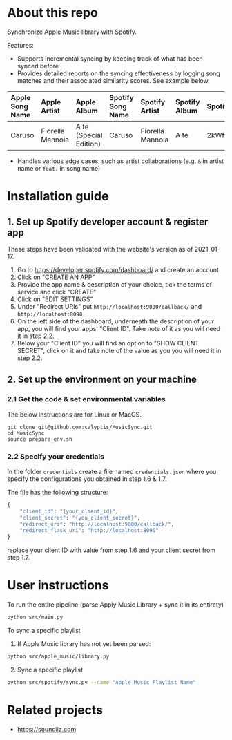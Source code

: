 # About this repo

Synchronize Apple Music library with Spotify.

Features:
- Supports incremental syncing by keeping track of what has been synced before
- Provides detailed reports on the syncing effectiveness by logging song matches and their associated similarity scores.
  See example below.

| Apple Song Name   | Apple Artist     | Apple Album            | Spotify Song Name   | Spotify Artist   | Spotify Album   | Spotify Track ID       |   Match Score |   Song Match Score |   Artist Match Score | Album Match Score |
|:------------------|:-----------------|:-----------------------|:--------------------|:-----------------|:----------------|:-----------------------|--------------:|-------------------:|---------------------:|------------------:|
| Caruso            | Fiorella Mannoia | A te (Special Edition) | Caruso              | Fiorella Mannoia | A te            | 2kWftUZ8PxLQtRvrHX3cIe |        0.9375 |           0.833333 |                0.875 |               0.2 |

- Handles various edge cases, such as artist collaborations (e.g. `&` in artist name or `feat.` in song name)

# Installation guide

## 1. Set up Spotify developer account & register app

These steps have been validated with the website's version as of 2021-01-17.

1. Go to https://developer.spotify.com/dashboard/ and create an account
2. Click on "CREATE AN APP"
3. Provide the app name & description of your choice, tick the terms of service and click "CREATE"
4. Click on "EDIT SETTINGS"
5. Under "Redirect URIs" put `http://localhost:9000/callback/` and `http://localhost:8090`
6. On the left side of the dashboard, underneath the description of your app, you will find your apps' "Client ID".
   Take note of it as you will need it in step 2.2.
7. Below your "Client ID" you will find an option to "SHOW CLIENT SECRET", click on it and take note of the value as you
   you will need it in step 2.2.

## 2. Set up the environment on your machine

### 2.1 Get the code & set environmental variables

The below instructions are for Linux or MacOS.

```commandline
git clone git@github.com:calyptis/MusicSync.git
cd MusicSync
source prepare_env.sh
```

### 2.2 Specify your credentials

In the folder `credentials` create a file named `credentials.json` 
where you specify the configurations you obtained in step 1.6 & 1.7.

The file has the following structure:

```python
{
	"client_id": "{your_client_id}",
	"client_secret": "{you_client_secret}",
	"redirect_uri": "http://localhost:9000/callback/",
	"redirect_flask_uri": "http://localhost:8090"
}
```

replace your client ID with value from step 1.6 and your client secret from step 1.7.


# User instructions

To run the entire pipeline (parse Apply Music Library + sync it in its entirety)
```bash
python src/main.py
```

To sync a specific playlist
1. If Apple Music library has not yet been parsed:

```bash
python src/apple_music/library.py
```

2. Sync a specific playlist

```bash
python src/spotify/sync.py --name "Apple Music Playlist Name"
```

# Related projects
- https://soundiiz.com
